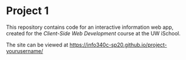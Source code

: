 # Project 1

This repository contains code for an interactive information web app, created for the _Client-Side Web Development_ course at the UW iSchool.

The site can be viewed at <https://info340c-sp20.github.io/project-yourusername/>